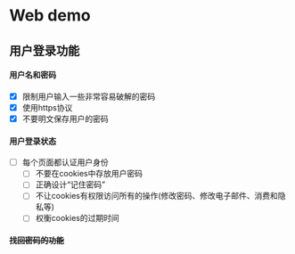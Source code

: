 # Web demo
## 用户登录功能

#### 用户名和密码
- [x] 限制用户输入一些非常容易破解的密码
- [x] 使用https协议
- [x] 不要明文保存用户的密码

#### 用户登录状态
- [ ] 每个页面都认证用户身份
    - [ ] 不要在cookies中存放用户密码
    - [ ] 正确设计“记住密码”
    - [ ] 不让cookies有权限访问所有的操作(修改密码、修改电子邮件、消费和隐私等)
    - [ ] 权衡cookies的过期时间

#### ~~找回密码的功能~~